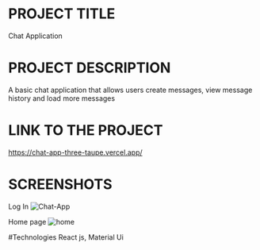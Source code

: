# PROJECT TITLE
Chat Application

# PROJECT DESCRIPTION
A basic chat application that allows users create messages, view message history and load more messages

# LINK TO THE PROJECT
https://chat-app-three-taupe.vercel.app/

# SCREENSHOTS
 Log In
![Chat-App](https://user-images.githubusercontent.com/63726675/197176202-8c163bcf-c243-4d86-8f2d-e9685a3331bc.png)

Home page
![home](https://user-images.githubusercontent.com/63726675/197176349-89cfe7f1-4a5c-4dc2-a8ea-5426a4e3787e.png)


#Technologies
React js,
Material Ui
